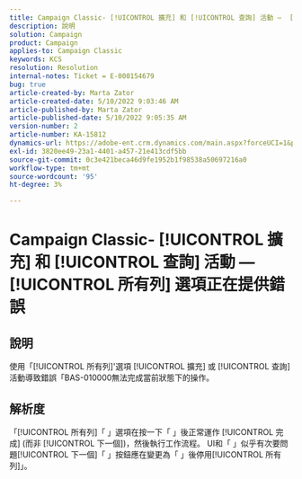 ```yaml
---
title: Campaign Classic- [!UICONTROL 擴充] 和 [!UICONTROL 查詢] 活動 —  [!UICONTROL 所有列] 選項正在提供錯誤
description: 說明
solution: Campaign
product: Campaign
applies-to: Campaign Classic
keywords: KCS
resolution: Resolution
internal-notes: Ticket = E-000154679
bug: true
article-created-by: Marta Zator
article-created-date: 5/10/2022 9:03:46 AM
article-published-by: Marta Zator
article-published-date: 5/10/2022 9:05:35 AM
version-number: 2
article-number: KA-15812
dynamics-url: https://adobe-ent.crm.dynamics.com/main.aspx?forceUCI=1&pagetype=entityrecord&etn=knowledgearticle&id=8cf53f15-40d0-ec11-a7b5-00224809c101
exl-id: 3820ee49-23a1-4401-a457-21e413cdf5bb
source-git-commit: 0c3e421beca46d9fe1952b1f98538a50697216a0
workflow-type: tm+mt
source-wordcount: '95'
ht-degree: 3%

---
```


# Campaign Classic- [!UICONTROL 擴充] 和 [!UICONTROL 查詢] 活動 —  [!UICONTROL 所有列] 選項正在提供錯誤

## 說明


使用「[!UICONTROL 所有列]&#39;選項 [!UICONTROL 擴充] 或 [!UICONTROL 查詢] 活動導致錯誤「BAS-010000無法完成當前狀態下的操作。


## 解析度


「[!UICONTROL 所有列]「 」選項在按一下「 」後正常運作 [!UICONTROL 完成] (而非 [!UICONTROL 下一個])，然後執行工作流程。 UI和「 」似乎有次要問題[!UICONTROL 下一個]「 」按鈕應在變更為「 」後停用[!UICONTROL 所有列]」。
